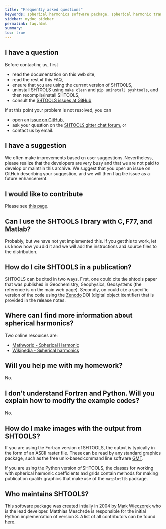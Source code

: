 ```yaml
---
title: "Frequently asked questions"
keywords: spherical harmonics software package, spherical harmonic transform, legendre functions, multitaper spectral analysis, fortran, Python, gravity, magnetic field
sidebar: mydoc_sidebar
permalink: faq.html
summary: 
toc: true
---
```


## I have a question

Before contacting us, first

* read the documentation on this web site,
* read the rest of this FAQ,
* ensure that you are using the current version of SHTOOLS,
* uninstall SHTOOLS using `make clean` and `pip uninstall pyshtools`, and then recompile/install SHTOOLS,
* consult the [SHTOOLS issues at GitHub](https://github.com/SHTOOLS/SHTOOLS/issues)

If at this point your problem is not resolved, you can

* open an [issue on GitHub](https://github.com/SHTOOLS/SHTOOLS/issues),
* ask your question on the [SHTOOLS gitter chat forum](https://gitter.im/SHTOOLS/SHTOOLS), or
* contact us by email.

## I have a suggestion

We often make improvements based on user suggestions. Nevertheless, please realize that the developers are very busy and that we are not paid to develop or maintain this archive. We suggest that you open an issue on GitHub describing your suggestion, and we will then flag the issue as a future enhancement.

## I would like to contribute

Please see [this page](how-to-contribute.html).

## Can I use the SHTOOLS library with C, F77, and Matlab?

Probably, but we have not yet implemented this. If you get this to work, let us know how you did it and we will add the instructions and source files to the distribution.

## How do I cite SHTOOLS in a publication?

SHTOOLS can be cited in two ways. First, one could cite the shtools paper that was published in Geochemistry, Geophysics, Geosystems (the reference is on the main web page). Secondly, on could cite a specific version of the code using the [Zenodo](http://zenodo.org/) DOI (digital object identifier) that is provided in the release notes.

## Where can I find more information about spherical harmonics?

Two online resources are:

* [Mathworld - Spherical Harmonic](http://mathworld.wolfram.com/SphericalHarmonic.html)
* [Wikipedia - Spherical harmonics](http://en.wikipedia.org/wiki/Spherical_harmonics)

## Will you help me with my homework?

No.

## I don't understand Fortran and Python. Will you explain how to modify the example codes?

No.

## How do I make images with the output from SHTOOLS?

If you are using the Fortran version of SHTOOLS, the output is typically in the form of an ASCII raster file. These can be read by any standard graphics package, such as the free unix-based command line software [GMT](http://gmt.soest.hawaii.edu/).

If you are using the Python version of SHTOOLS, the classes for working with spherical harmonic coefficients and grids contain methods for making publication quality graphics that make use of the `matplotlib` package.

## Who maintains SHTOOLS?

This software package was created initially in 2004 by [Mark Wieczorek](https://www.oca.eu/fr/mark-wieczorek) who is the lead developer. Matthias Meschede is responsible for the initial Python implementation of version 3. A list of all contributors can be found [here](contributors.html).

